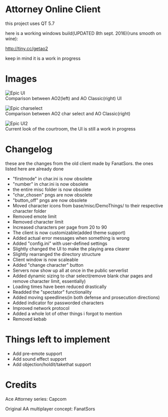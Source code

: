 # Attorney Online Client

this project uses QT 5.7

here is a working windows build(UPDATED 8th sept. 2016)(runs smooth on wine):

http://tiny.cc/getao2

keep in mind it is a work in progress

# Images

![Epic UI](http://i.imgur.com/RZbMAlB.png)
<br />
Comparison between AO2(left) and AO Classic(right) UI

![Epic charselect](http://i.imgur.com/VdG8TQT.png)
<br />
Comparison between AO2 char select and AO Classic(right)

![Epic UI2](http://i.imgur.com/2g6idNS.png)
<br />
Current look of the courtroom, the UI is still a work in progress


# Changelog
these are the changes from the old client made by FanatSors. the ones listed here are already done

- "firstmode" in char.ini is now obsolete
- "number" in char.ini is now obsolete
- the entire misc folder is now obsolete
- "char_chosen" pngs are now obsolete
- "button_off" pngs are now obsolete
- Moved character icons from base/misc/DemoThings/ to their respective character folder
- Removed emote limit
- Removed character limit
- Increased characters per page from 20 to 90
- The client is now customizable(added theme support)
- Added actual error messages when something is wrong
- Added "config.ini" with user-defined settings
- Slightly changed the UI to make the playing area clearer
- Slightly rearranged the directory structure
- Client window is now scaleable
- Added "change character" button
- Servers now show up all at once in the public serverlist
- Added dynamic sizing to char select(remove blank char pages and remove character limit, essentially)
- Loading times have been reduced drastically
- Readded the "spectator" functionality
- Added moving speedlines(in both defense and prosecution directions)
- Added indicator for passworded characters
- Improved network protocol
- Added a whole lot of other things i forgot to mention
- Removed kebab

# Things left to implement

- Add pre-emote support
- Add sound effect support
- Add objection/holdit/takethat support

# Credits

Ace Attorney series:
Capcom

Original AA multiplayer concept:
FanatSors
